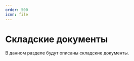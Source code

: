 ```yaml
---
order: 500
icon: file
---
```


# Складские документы

В данном разделе будут описаны складские документы.
